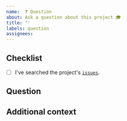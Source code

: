 ```yaml
---
name:  ❓ Question
about: Ask a question about this project 🎓
title: ''
labels: question
assignees:
---
```


## Checklist

<!-- Mark with an `x` all the checkboxes that apply (like `[x]`) -->

- [ ] I've searched the project's [`issues`](https://github.com/lgrcia/test-full-py-workflow/issues?q=is%3Aissue).

## Question

<!-- What is your question -->

## Additional context

<!-- Add any other context or screenshots about the feature request here. -->

